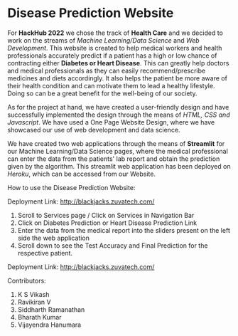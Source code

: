 # Disease Prediction Website

For **HackHub 2022** we chose the track of **Health Care** and we decided to work on the streams of _Machine Learning/Data Science_ and _Web Development_. This website is created to help medical workers and health professionals accurately predict if a patient has a high or low chance of contracting either **Diabetes or Heart Disease**. This can greatly help doctors and medical professionals as they can easily recommend/prescribe medicines and diets accordingly. It also helps the patient be more aware of their health condition and can motivate them to lead a healthy lifestyle. Doing so can be a great benefit for the well-being of our society.

As for the project at hand, we have created a user-friendly design and have successfully implemented the design through the means of _HTML, CSS and Javascript_. We have used a One Page Website Design, where we have showcased our use of web development and data science.

We have created two web applications through the means of **Streamlit** for our Machine Learning/Data Science pages, where the medical professional can enter the data from the patients' lab report and obtain the prediction given by the algorithm. This streamlit web application has been deployed on _Heroku_, which can be accessed from our Website.

How to use the Disease Prediction Website:

Deployment Link: http://blackjacks.zuvatech.com/

1. Scroll to Services page / Click on Services in Navigation Bar
2. Click on Diabetes Prediction or Heart Disease Prediction Link
3. Enter the data from the medical report into the sliders present on the left side the web application
4. Scroll down to see the Test Accuracy and Final Prediction for the respective patient.

Deployment Link: http://blackjacks.zuvatech.com/

Contributors:

1. K S Vikash
2. Ravikiran V
3. Siddharth Ramanathan
4. Bharath Kumar
5. Vijayendra Hanumara

